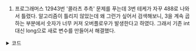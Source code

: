 1. 프로그래머스 12943번 '콜라츠 추측' 문제를 푸는데 3번 테케가 자꾸 488로 나와서 틀렸다. 알고리즘이 틀리지 않았는데 왜 그런가 싶어서 검색해보니, 3을 계속 곱하는 부분에서 숫자가 너무 커져 오버플로우가 발생한다고 하였다.
   그래서 기존 int 대신 long으로 새로 변수를 만들어서 해결했다.
<details>
  <summary>코드</summary>
  
  ```
  #include <string>
  #include <vector>
  #include <iostream>
  using namespace std;
  
  int solution(int num) {
      int count = 0;
      if (num == 1) return 0;
      while (true)
      {
          if (num % 2 == 0) num /= 2;
          else num = num * 3 + 1;
          count++;
          if (num == 1) break;
          if (count == 500) return -1;
      }
      return count;
  }
  ```
</details>
